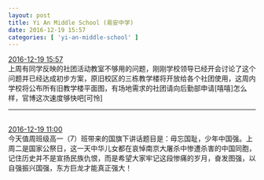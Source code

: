 ```yaml
---
layout: post
title: Yi An Middle School (易安中学)
date: 2016-12-19 15:57
categories: [ 'yi-an-middle-school' ]
---
```


<div class="weibo-info">
  <a href="http://weibo.com/6074218720/EmPTVb6RG">2016-12-19 15:57</a>
</div>
上周有同学反映的社团活动教室不够用的问题，刚刚学校领导已经开会讨论了这个问题并已经达成初步方案，原旧校区的三栋教学楼将开放给各个社团使用，这周内学校将公布所有旧教学楼平面图，有场地需求的社团请向后勤部申请[嘻嘻]怎么样，官博这次速度够快吧[可怜]

<!-- more -->

---

<br />
<div class="weibo-info">
  <a href="http://weibo.com/6074218720/EmNX9nwWo">2016-12-19 11:00</a>
</div>
今天值周班级高一（7）班带来的国旗下讲话题目是：毋忘国耻，少年中国强。上周二是国家公祭日，这一天中华儿女都在哀悼南京大屠杀中惨遭杀害的中国同胞，记住历史并不是宣扬民族仇恨，而是希望大家牢记这段惨痛的岁月，奋发图强，以自强振兴国强，东方巨龙才能真正强大！
